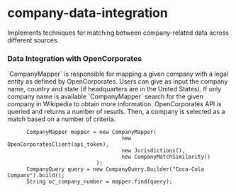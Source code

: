 # company-data-integration
Implements techniques for matching between company-related data across different sources.

<h3>Data Integration with OpenCorporates</h3>
`CompanyMapper` is responsible for mapping a given company with a legal entity as defined by OpenCorporates. Users can give as input the company name, country and state (if headquarters are in the United States). If only company name is available `CompanyMapper` search for the given company in Wikipedia to obtain more information. OpenCorporates API is queried and returns a number of resutls. Then, a company is selected as a match based on a number of criteria.

          CompanyMapper mapper = new CompanyMapper(
                                        new OpenCorporatesClient(api_token),
                                        new Jurisdictions(),
                                        new CompanyMatchSimilarity()
                                );
          CompanyQuery query = new CompanyQuery.Builder("Coca-Cola Company").build();
          String oc_company_number = mapper.find(query);
